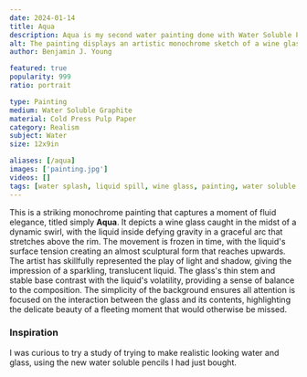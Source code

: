 ```yaml
---
date: 2024-01-14
title: Aqua
description: Aqua is my second water painting done with Water Soluble Pencil, to display water splashing out of a wine glass.
alt: The painting displays an artistic monochrome sketch of a wine glass with its contents in mid-splash, creating an elegant and dynamic fluid motion captured in a still moment.
author: Benjamin J. Young

featured: true
popularity: 999
ratio: portrait

type: Painting
medium: Water Soluble Graphite
material: Cold Press Pulp Paper
category: Realism
subject: Water
size: 12x9in

aliases: [/aqua]
images: ['painting.jpg']
videos: []
tags: [water splash, liquid spill, wine glass, painting, water soluble pencil, realism, water art]
---
```


This is a striking monochrome painting that captures a moment of fluid elegance, titled simply **Aqua**. It depicts a wine glass caught in the midst of a dynamic swirl, with the liquid inside defying gravity in a graceful arc that stretches above the rim. The movement is frozen in time, with the liquid's surface tension creating an almost sculptural form that reaches upwards. The artist has skillfully represented the play of light and shadow, giving the impression of a sparkling, translucent liquid. The glass's thin stem and stable base contrast with the liquid's volatility, providing a sense of balance to the composition. The simplicity of the background ensures all attention is focused on the interaction between the glass and its contents, highlighting the delicate beauty of a fleeting moment that would otherwise be missed.

### Inspiration ###

I was curious to try a study of trying to make realistic looking water and glass, using the new water soluble pencils I had just bought.